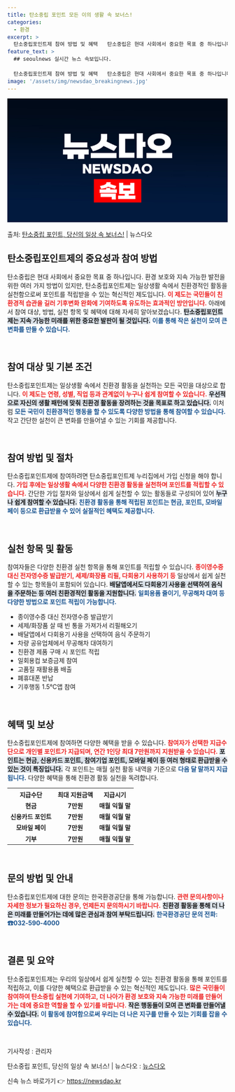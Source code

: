 ```yaml
---
title: 탄소중립 포인트 모든 이의 생활 속 보너스!
categories:
  - 환경
excerpt: >
  탄소중립포인트제 참여 방법 및 혜택   탄소중립은 현대 사회에서 중요한 목표 중 하나입니다. 환경 보호와 지…
feature_text: >
  ## seoulnews 실시간 뉴스 속보입니다.

  탄소중립포인트제 참여 방법 및 혜택   탄소중립은 현대 사회에서 중요한 목표 중 하나입니다. 환경 보호와 지…
image: '/assets/img/newsdao_breakingnews.jpg'
---
```


![뉴스다오 속보](/assets/img/newsdao_breakingnews.jpg)

<p>출처: <a href="https://newsdao.kr/4978" rel="dofollow">탄소중립 포인트, 당신의 일상 속 보너스!</a> | 뉴스다오</p>

<h2 data-ke-size="size26">탄소중립포인트제의 중요성과 참여 방법</h2>

<p data-ke-size="size16">탄소중립은 현대 사회에서 중요한 목표 중 하나입니다. 환경 보호와 지속 가능한 발전을 위한 여러 가지 방법이 있지만, 탄소중립포인트제는 일상생활 속에서 친환경적인 활동을 실천함으로써 포인트를 적립받을 수 있는 혁신적인 제도입니다. <b><span style="color: #ee2323;">이 제도는 국민들이 친환경적 습관을 길러 기후변화 완화에 기여하도록 유도하는 효과적인 방안입니다.</span></b> 아래에서 참여 대상, 방법, 실천 항목 및 혜택에 대해 자세히 알아보겠습니다. <b><span style="background-color: #21538527;">탄소중립포인트제는 지속 가능한 미래를 위한 중요한 발판이 될 것입니다.</span></b> <b><span style="color: #1a5490;">이를 통해 작은 실천이 모여 큰 변화를 만들 수 있습니다.</span></b></p>

<p data-ke-size="size16">&nbsp;</p>

<h2 data-ke-size="size26">참여 대상 및 기본 조건</h2>

<p data-ke-size="size16">탄소중립포인트제는 일상생활 속에서 친환경 활동을 실천하는 모든 국민을 대상으로 합니다. <b><span style="color: #ee2323;">이 제도는 연령, 성별, 직업 등과 관계없이 누구나 쉽게 참여할 수 있습니다.</span></b> <b><span style="background-color: #21538527;">우선적으로 자신의 생활 패턴에 맞춰 친환경 활동을 장려하는 것을 목표로 하고 있습니다.</span></b> 이처럼 <b><span style="color: #1a5490;">모든 국민이 친환경적인 행동을 할 수 있도록 다양한 방법을 통해 참여할 수 있습니다.</span></b> 작고 간단한 실천이 큰 변화를 만들어낼 수 있는 기회를 제공합니다.</p>

<p data-ke-size="size16">&nbsp;</p>

<h2 data-ke-size="size26">참여 방법 및 절차</h2>

<p data-ke-size="size16">탄소중립포인트제에 참여하려면 탄소중립포인트제 누리집에서 가입 신청을 해야 합니다. <b><span style="color: #ee2323;">가입 후에는 일상생활 속에서 다양한 친환경 활동을 실천하며 포인트를 적립할 수 있습니다.</span></b> 간단한 가입 절차와 일상에서 쉽게 실천할 수 있는 활동들로 구성되어 있어 <b><span style="background-color: #21538527;">누구나 쉽게 참여할 수 있습니다.</span></b> <b><span style="color: #1a5490;">친환경 활동을 통해 적립된 포인트는 현금, 포인트, 모바일페이 등으로 환급받을 수 있어 실질적인 혜택도 제공합니다.</span></b></p>

<p data-ke-size="size16">&nbsp;</p>

<h2 data-ke-size="size26">실천 항목 및 활동</h2>

<p data-ke-size="size16">참여자들은 다양한 친환경 실천 항목을 통해 포인트를 적립할 수 있습니다. <b><span style="color: #ee2323;">종이영수증 대신 전자영수증 발급받기, 세제/화장품 리필, 다회용기 사용하기 등</span></b> 일상에서 쉽게 실천할 수 있는 항목들이 포함되어 있습니다. <b><span style="background-color: #21538527;">배달앱에서도 다회용기 사용을 선택하여 음식을 주문하는 등 여러 친환경적인 활동을 지원합니다.</span></b> <b><span style="color: #1a5490;">일회용품 줄이기, 무공해차 대여 등 다양한 방법으로 포인트 적립이 가능합니다.</span></b></p>

<ul>
<li>종이영수증 대신 전자영수증 발급받기</li>
<li>세제/화장품 살 때 빈 통을 가져가서 리필해오기</li>
<li>배달앱에서 다회용기 사용을 선택하여 음식 주문하기</li>
<li>차량 공유업체에서 무공해차 대여하기</li>
<li>친환경 제품 구매 시 포인트 적립</li>
<li>일회용컵 보증금제 참여</li>
<li>고품질 재활용품 배출</li>
<li>폐휴대폰 반납</li>
<li>기후행동 1.5℃앱 참여</li>
</ul>

<p data-ke-size="size16">&nbsp;</p>

<h2 data-ke-size="size26">혜택 및 보상</h2>

<p data-ke-size="size16">탄소중립포인트제에 참여하면 다양한 혜택을 받을 수 있습니다. <b><span style="color: #ee2323;">참여자가 선택한 지급수단으로 개인별 포인트가 지급되며, 연간 1인당 최대 7만원까지 지원받을 수 있습니다.</span></b> <b><span style="background-color: #21538527;">포인트는 현금, 신용카드 포인트, 참여기업 포인트, 모바일 페이 등 여러 형태로 환급받을 수 있는 것이 특징입니다.</span></b> 각 포인트는 매월 실천 활동 내역을 기준으로 <b><span style="color: #1a5490;">다음 달 말까지 지급됩니다.</span></b> 다양한 혜택을 통해 친환경 활동 실천을 독려합니다.</p>

<table style="width: 100%;">
    <tr>
        <th style="text-align: center;">지급수단</th>
        <th style="text-align: center;">최대 지원금액</th>
        <th style="text-align: center;">지급시기</th>
    </tr>
    <tr>
        <td style="text-align: center; height: 17px;"><b>현금</b></td>
        <td style="text-align: center; height: 17px;"><b>7만원</b></td>
        <td style="text-align: center; height: 17px;"><b>매월 익월 말</b></td>
    </tr>
    <tr>
        <td style="text-align: center; height: 17px;"><b>신용카드 포인트</b></td>
        <td style="text-align: center; height: 17px;"><b>7만원</b></td>
        <td style="text-align: center; height: 17px;"><b>매월 익월 말</b></td>
    </tr>
    <tr>
        <td style="text-align: center; height: 17px;"><b>모바일 페이</b></td>
        <td style="text-align: center; height: 17px;"><b>7만원</b></td>
        <td style="text-align: center; height: 17px;"><b>매월 익월 말</b></td>
    </tr>
    <tr>
        <td style="text-align: center; height: 17px;"><b>기부</b></td>
        <td style="text-align: center; height: 17px;"><b>7만원</b></td>
        <td style="text-align: center; height: 17px;"><b>매월 익월 말</b></td>
    </tr>
</table>

<p data-ke-size="size16">&nbsp;</p>

<h2 data-ke-size="size26">문의 방법 및 안내</h2>

<p data-ke-size="size16">탄소중립포인트제에 대한 문의는 한국환경공단을 통해 가능합니다. <b><span style="color: #ee2323;">관련 문의사항이나 자세한 정보가 필요하신 경우, 언제든지 문의하시기 바랍니다.</span></b> <b><span style="background-color: #21538527;">친환경 활동을 통해 더 나은 미래를 만들어가는 데에 많은 관심과 참여 부탁드립니다.</span></b> <b><span style="color: #1a5490;">한국환경공단 문의 전화: ☎032-590-4000</span></b></p>

<p data-ke-size="size16">&nbsp;</p>

<h2 data-ke-size="size26">결론 및 요약</h2>

<p data-ke-size="size16">탄소중립포인트제는 우리의 일상에서 쉽게 실천할 수 있는 친환경 활동을 통해 포인트를 적립하고, 이를 다양한 혜택으로 환급받을 수 있는 혁신적인 제도입니다. <b><span style="color: #ee2323;">많은 국민들이 참여하여 탄소중립 실현에 기여하고, 더 나아가 환경 보호와 지속 가능한 미래를 만들어가는 데에 중요한 역할을 할 수 있기를 바랍니다.</span></b> <b><span style="background-color: #21538527;">작은 행동들이 모여 큰 변화를 만들어낼 수 있습니다.</span></b> <b><span style="color: #1a5490;">이 활동에 참여함으로써 우리는 더 나은 지구를 만들 수 있는 기회를 잡을 수 있습니다.</span></b></p>

<p data-ke-size="size16">&nbsp;</p>

<p data-ke-size="size16">기사작성 : 관리자</p>

<p data-ke-size="size16">탄소중립 포인트, 당신의 일상 속 보너스! | 뉴스다오  : <a href="https://newsdao.kr/4978">뉴스다오</a></p> 

신속 뉴스 바로가기 👉 <a href="https://newsdao.kr" rel="dofollow">https://newsdao.kr</a>


